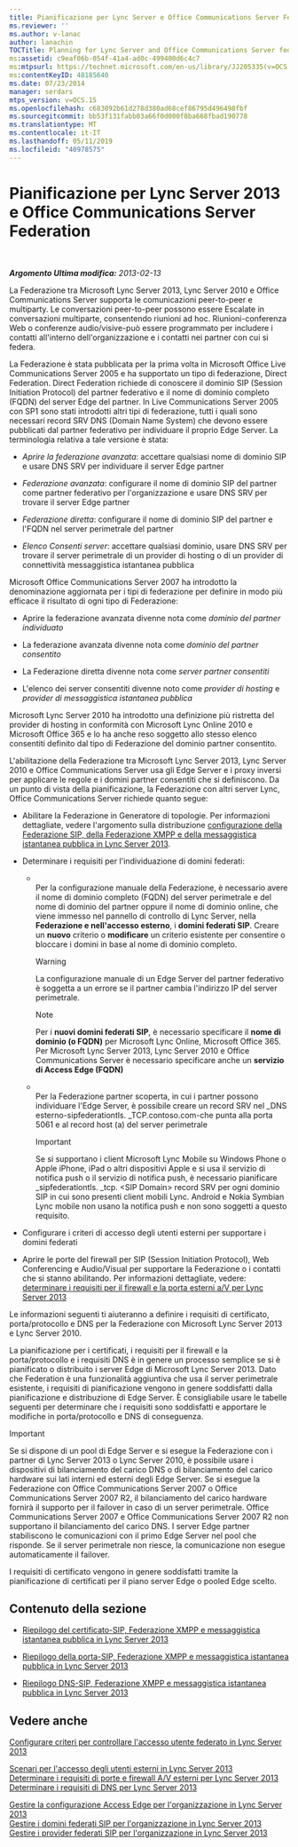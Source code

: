 ```yaml
---
title: Pianificazione per Lync Server e Office Communications Server Federation
ms.reviewer: ''
ms.author: v-lanac
author: lanachin
TOCTitle: Planning for Lync Server and Office Communications Server federation
ms:assetid: c9eaf06b-054f-41a4-ad0c-499400d6c4c7
ms:mtpsurl: https://technet.microsoft.com/en-us/library/JJ205335(v=OCS.15)
ms:contentKeyID: 48185640
ms.date: 07/23/2014
manager: serdars
mtps_version: v=OCS.15
ms.openlocfilehash: c683092b61d278d380ad68cef86795d496498fbf
ms.sourcegitcommit: bb53f131fabb03a66f0d000f8ba668fbad190778
ms.translationtype: MT
ms.contentlocale: it-IT
ms.lasthandoff: 05/11/2019
ms.locfileid: "40978575"
---
```

<div data-xmlns="http://www.w3.org/1999/xhtml">

<div class="topic" data-xmlns="http://www.w3.org/1999/xhtml" data-msxsl="urn:schemas-microsoft-com:xslt" data-cs="http://msdn.microsoft.com/en-us/">

<div data-asp="http://msdn2.microsoft.com/asp">

# <a name="planning-for-lync-server-2013-and-office-communications-server-federation"></a>Pianificazione per Lync Server 2013 e Office Communications Server Federation

</div>

<div id="mainSection">

<div id="mainBody">

<span> </span>

_**Argomento Ultima modifica:** 2013-02-13_

La Federazione tra Microsoft Lync Server 2013, Lync Server 2010 e Office Communications Server supporta le comunicazioni peer-to-peer e multiparty. Le conversazioni peer-to-peer possono essere Escalate in conversazioni multiparte, consentendo riunioni ad hoc. Riunioni-conferenza Web o conferenze audio/visive-può essere programmato per includere i contatti all'interno dell'organizzazione e i contatti nei partner con cui si federa.

La Federazione è stata pubblicata per la prima volta in Microsoft Office Live Communications Server 2005 e ha supportato un tipo di federazione, Direct Federation. Direct Federation richiede di conoscere il dominio SIP (Session Initiation Protocol) del partner federativo e il nome di dominio completo (FQDN) del server Edge del partner. In Live Communications Server 2005 con SP1 sono stati introdotti altri tipi di federazione, tutti i quali sono necessari record SRV DNS (Domain Name System) che devono essere pubblicati dal partner federativo per individuare il proprio Edge Server. La terminologia relativa a tale versione è stata:

  - *Aprire la federazione avanzata*: accettare qualsiasi nome di dominio SIP e usare DNS SRV per individuare il server Edge partner

  - *Federazione avanzata*: configurare il nome di dominio SIP del partner come partner federativo per l'organizzazione e usare DNS SRV per trovare il server Edge partner

  - *Federazione diretta*: configurare il nome di dominio SIP del partner e l'FQDN nel server perimetrale del partner

  - *Elenco Consenti server*: accettare qualsiasi dominio, usare DNS SRV per trovare il server perimetrale di un provider di hosting o di un provider di connettività messaggistica istantanea pubblica

Microsoft Office Communications Server 2007 ha introdotto la denominazione aggiornata per i tipi di federazione per definire in modo più efficace il risultato di ogni tipo di Federazione:

  - Aprire la federazione avanzata divenne nota come *dominio del partner individuato*

  - La federazione avanzata divenne nota come *dominio del partner consentito*

  - La Federazione diretta divenne nota come *server partner consentiti*

  - L'elenco dei server consentiti divenne noto come *provider di hosting* e *provider di messaggistica istantanea pubblica*

Microsoft Lync Server 2010 ha introdotto una definizione più ristretta del provider di hosting in conformità con Microsoft Lync Online 2010 e Microsoft Office 365 e lo ha anche reso soggetto allo stesso elenco consentiti definito dal tipo di Federazione del dominio partner consentito.

L'abilitazione della Federazione tra Microsoft Lync Server 2013, Lync Server 2010 e Office Communications Server usa gli Edge Server e i proxy inversi per applicare le regole e i domini partner consentiti che si definiscono. Da un punto di vista della pianificazione, la Federazione con altri server Lync, Office Communications Server richiede quanto segue:

  - Abilitare la Federazione in Generatore di topologie. Per informazioni dettagliate, vedere l'argomento sulla distribuzione [configurazione della Federazione SIP, della Federazione XMPP e della messaggistica istantanea pubblica in Lync Server 2013](lync-server-2013-configuring-sip-federation-xmpp-federation-and-public-instant-messaging.md).

  - Determinare i requisiti per l'individuazione di domini federati:
    
      - <span></span>  
        Per la configurazione manuale della Federazione, è necessario avere il nome di dominio completo (FQDN) del server perimetrale e del nome di dominio del partner oppure il nome di dominio online, che viene immesso nel pannello di controllo di Lync Server, nella **Federazione e nell'accesso esterno**, i **domini federati SIP**. Creare un **nuovo** criterio o **modificare** un criterio esistente per consentire o bloccare i domini in base al nome di dominio completo.
        
        <div>
        

        > [!WARNING]
        > La configurazione manuale di un Edge Server del partner federativo è soggetta a un errore se il partner cambia l'indirizzo IP del server perimetrale.

        
        </div>
        
        <div>
        

        > [!NOTE]
        > Per i <STRONG>nuovi domini federati SIP</STRONG>, è necessario specificare il <STRONG>nome di dominio (o FQDN)</STRONG> per Microsoft Lync Online, Microsoft Office 365. Per Microsoft Lync Server 2013, Lync Server 2010 e Office Communications Server è necessario specificare anche un <STRONG>servizio di Access Edge (FQDN)</STRONG>

        
        </div>
    
      - <span></span>  
        Per la Federazione partner scoperta, in cui i partner possono individuare l'Edge Server, è possibile creare un record SRV nel \_DNS esterno-sipfederationtls. \_TCP.contoso.com-che punta alla porta 5061 e al record host (a) del server perimetrale
        
        <div>
        

        > [!IMPORTANT]
        > Se si supportano i client Microsoft Lync Mobile su Windows Phone o Apple iPhone, iPad o altri dispositivi Apple e si usa il servizio di notifica push o il servizio di notifica push, è necessario pianificare _sipfederationtls. _tcp. &lt;SIP Domain&gt; record SRV per ogni dominio SIP in cui sono presenti client mobili Lync. Android e Nokia Symbian Lync mobile non usano la notifica push e non sono soggetti a questo requisito.

        
        </div>

  - Configurare i criteri di accesso degli utenti esterni per supportare i domini federati

  - Aprire le porte del firewall per SIP (Session Initiation Protocol), Web Conferencing e Audio/Visual per supportare la Federazione o i contatti che si stanno abilitando. Per informazioni dettagliate, vedere: [determinare i requisiti per il firewall e la porta esterni a/V per Lync Server 2013](lync-server-2013-determine-external-a-v-firewall-and-port-requirements.md)

Le informazioni seguenti ti aiuteranno a definire i requisiti di certificato, porta/protocollo e DNS per la Federazione con Microsoft Lync Server 2013 e Lync Server 2010.

La pianificazione per i certificati, i requisiti per il firewall e la porta/protocollo e i requisiti DNS è in genere un processo semplice se si è pianificato o distribuito i server Edge di Microsoft Lync Server 2013. Dato che Federation è una funzionalità aggiuntiva che usa il server perimetrale esistente, i requisiti di pianificazione vengono in genere soddisfatti dalla pianificazione e distribuzione di Edge Server. È consigliabile usare le tabelle seguenti per determinare che i requisiti sono soddisfatti e apportare le modifiche in porta/protocollo e DNS di conseguenza.

<div>


> [!IMPORTANT]
> Se si dispone di un pool di Edge Server e si esegue la Federazione con i partner di Lync Server 2013 o Lync Server 2010, è possibile usare i dispositivi di bilanciamento del carico DNS o di bilanciamento del carico hardware sui lati interni ed esterni degli Edge Server. Se si esegue la Federazione con Office Communications Server 2007 o Office Communications Server 2007 R2, il bilanciamento del carico hardware fornirà il supporto per il failover in caso di un server perimetrale. Office Communications Server 2007 e Office Communications Server 2007 R2 non supportano il bilanciamento del carico DNS. I server Edge partner stabiliscono le comunicazioni con il primo Edge Server nel pool che risponde. Se il server perimetrale non riesce, la comunicazione non esegue automaticamente il failover.



</div>

I requisiti di certificato vengono in genere soddisfatti tramite la pianificazione di certificati per il piano server Edge o pooled Edge scelto.

<div>

## <a name="in-this-section"></a>Contenuto della sezione

  - [Riepilogo del certificato-SIP, Federazione XMPP e messaggistica istantanea pubblica in Lync Server 2013](lync-server-2013-certificate-summary-sip-xmpp-federation-and-public-instant-messaging.md)

  - [Riepilogo della porta-SIP, Federazione XMPP e messaggistica istantanea pubblica in Lync Server 2013](lync-server-2013-port-summary-sip-xmpp-federation-and-public-instant-messaging.md)

  - [Riepilogo DNS-SIP, Federazione XMPP e messaggistica istantanea pubblica in Lync Server 2013](lync-server-2013-dns-summary-sip-xmpp-federation-and-public-instant-messaging.md)

</div>

<div>

## <a name="see-also"></a>Vedere anche


[Configurare criteri per controllare l'accesso utente federato in Lync Server 2013](lync-server-2013-configure-policies-to-control-federated-user-access.md)  


[Scenari per l'accesso degli utenti esterni in Lync Server 2013](lync-server-2013-scenarios-for-external-user-access.md)  
[Determinare i requisiti di porte e firewall A/V esterni per Lync Server 2013](lync-server-2013-determine-external-a-v-firewall-and-port-requirements.md)  
[Determinare i requisiti di DNS per Lync Server 2013](lync-server-2013-determine-dns-requirements.md)  


[Gestire la configurazione Access Edge per l'organizzazione in Lync Server 2013](lync-server-2013-manage-access-edge-configuration-for-your-organization.md)  
[Gestire i domini federati SIP per l'organizzazione in Lync Server 2013](lync-server-2013-manage-sip-federated-domains-for-your-organization.md)  
[Gestire i provider federati SIP per l'organizzazione in Lync Server 2013](lync-server-2013-manage-sip-federated-providers-for-your-organization.md)  
  

</div>

</div>

<span> </span>

</div>

</div>

</div>

